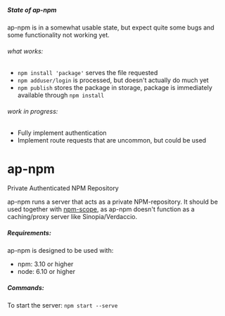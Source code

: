 ##### State of ap-npm
ap-npm is in a somewhat usable state, but expect quite some bugs and some functionality not working yet.

###### what works:
 - `npm install 'package'` serves the file requested
 - `npm adduser/login` is processed, but doesn't actually do much yet
 - `npm publish` stores the package in storage, package is immediately available through `npm install` 

###### work in progress:
 - Fully implement authentication
 - Implement route requests that are uncommon, but could be used

# ap-npm
Private Authenticated NPM Repository

ap-npm runs a server that acts as a private NPM-repository. It should be used together with [npm-scope](https://docs.npmjs.com/misc/scope), as ap-npm doesn't function as a caching/proxy server like Sinopia/Verdaccio. 

##### Requirements:
ap-npm is designed to be used with:
- npm: 3.10 or higher
- node: 6.10 or higher

##### Commands:
To start the server: `npm start --serve`
